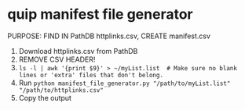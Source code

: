 # quip manifest file generator
PURPOSE: FIND IN PathDB httplinks.csv, CREATE manifest.csv

1) Download httplinks.csv from PathDB
2) REMOVE CSV HEADER!
3) `ls -l | awk '{print $9}' > ~/myList.list  # Make sure no blank lines or 'extra' files that don't belong.`
4) Run `python manifest_file_generator.py "/path/to/myList.list" "/path/to/httplinks.csv"`
5) Copy the output

